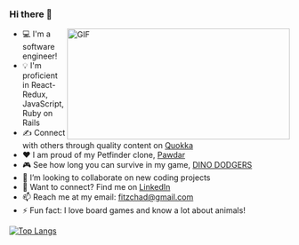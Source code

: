 ### Hi there 👋

<img align="right" alt="GIF" src="https://github.com/SP-XD/SP-XD/blob/main/images/dev-working_rounded.gif?raw=true" width="400" height="200" />

- 💻 I'm a software engineer!
- 💡 I'm proficient in React-Redux, JavaScript, Ruby on Rails
- ✍ Connect with others through quality content on [Quokka](https://quokka-yq9w.onrender.com/)
- ❤️ I am proud of my Petfinder clone, [Pawdar](https://pawdar.onrender.com/)
- 🎮 See how long you can survive in my game, [DINO DODGERS](https://chadfitz.github.io/DINO-DODGERS/)
- 👯 I’m looking to collaborate on new coding projects
- 🔗 Want to connect? Find me on [LinkedIn](https://www.linkedin.com/in/chad-fitzgerald-956981ab/)
- 📫 Reach me at my email: [fitzchad@gmail.com](mailto:fitzchad@gmail.com) 
- ⚡ Fun fact: I love board games and know a lot about animals!

[![Top Langs](https://github-readme-stats.vercel.app/api/top-langs/?username=chadfitz)](https://github.com/anuraghazra/github-readme-stats)
